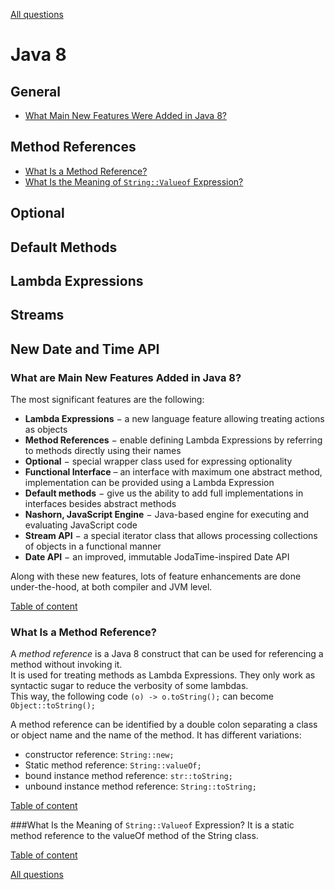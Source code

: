 [All questions](README.md)

# Java 8
## General
+ [What Main New Features Were Added in Java 8?](#What-Main-New-Features-Were-Added-in-Java-8)
## Method References
+ [What Is a Method Reference?](#What-Is-a-Method-Reference)
+ [What Is the Meaning of `String::Valueof` Expression?](#What-Is-the-Meaning-of-String-Valueof-Expression)
## Optional
## Default Methods
## Lambda Expressions
## Streams
## New Date and Time API

### What are Main New Features Added in Java 8?
The most significant features are the following:
+ __Lambda Expressions__ − a new language feature allowing treating actions as objects
+ __Method References__ − enable defining Lambda Expressions by referring to methods directly using their names
+ __Optional__ − special wrapper class used for expressing optionality
+ __Functional Interface__ – an interface with maximum one abstract method, implementation can be provided using a Lambda Expression
+ __Default methods__ − give us the ability to add full implementations in interfaces besides abstract methods
+ __Nashorn, JavaScript Engine__ − Java-based engine for executing and evaluating JavaScript code
+ __Stream API__ − a special iterator class that allows processing collections of objects in a functional manner
+ __Date API__ − an improved, immutable JodaTime-inspired Date API

Along with these new features, lots of feature enhancements are done under-the-hood, at both compiler and JVM level.

[Table of content](#java-8)


### What Is a Method Reference?
A _method reference_ is a Java 8 construct that can be used for referencing a method without invoking it. 
<br/>It is used for treating methods as Lambda Expressions. They only work as syntactic sugar to reduce the verbosity of some lambdas. 
<br/>This way, the following code `(o) -> o.toString();` can become `Object::toString();`

A method reference can be identified by a double colon separating a class or object name and the name of the method. 
It has different variations:
+ constructor reference: `String::new;`
+ Static method reference: `String::valueOf;`
+ bound instance method reference: `str::toString;`
+ unbound instance method reference: `String::toString;`

[Table of content](#java-8)

###What Is the Meaning of `String::Valueof` Expression?
It is a static method reference to the valueOf method of the String class.

[Table of content](#java-8)

[All questions](README.md)